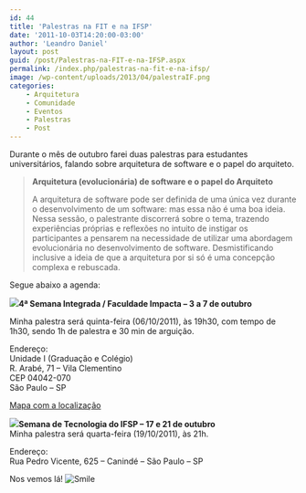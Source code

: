 ```yaml
---
id: 44
title: 'Palestras na FIT e na IFSP'
date: '2011-10-03T14:20:00-03:00'
author: 'Leandro Daniel'
layout: post
guid: /post/Palestras-na-FIT-e-na-IFSP.aspx
permalink: /index.php/palestras-na-fit-e-na-ifsp/
image: /wp-content/uploads/2013/04/palestraIF.png
categories:
    - Arquitetura
    - Comunidade
    - Eventos
    - Palestras
    - Post
---
```


Durante o mês de outubro farei duas palestras para estudantes universitários, falando sobre arquitetura de software e o papel do arquiteto.

> **Arquitetura (evolucionária) de software e o papel do Arquiteto**
> 
> A arquitetura de software pode ser definida de uma única vez durante o desenvolvimento de um software: mas essa não é uma boa ideia. Nessa sessão, o palestrante discorrerá sobre o tema, trazendo experiências próprias e reflexões no intuito de instigar os participantes a pensarem na necessidade de utilizar uma abordagem evolucionária no desenvolvimento de software. Desmistificando inclusive a ideia de que a arquitetura por si só é uma concepção complexa e rebuscada.

Segue abaixo a agenda:

![](http://leandrodaniel.com/pics/faculdade-impacta-tecnologia.jpg)**4ª Semana Integrada / Faculdade Impacta – 3 a 7 de outubro**

Minha palestra será quinta-feira (06/10/2011), às 19h30, com tempo de 1h30, sendo 1h de palestra e 30 min de arguição.

Endereço:  
Unidade I (Graduação e Colégio)  
R. Arabé, 71 – Vila Clementino  
CEP 04042-070  
São Paulo – SP

[Mapa com a localização](http://www.impacta.edu.br/fit-localizacao.asp)

![](http://leandrodaniel.com/pics/IFlogo.gif)**Semana de Tecnologia do IFSP – 17 e 21 de outubro**   
Minha palestra será quarta-feira (19/10/2011), às 21h.

Endereço:  
Rua Pedro Vicente, 625 – Canindé – São Paulo – SP

Nos vemos lá! ![Smile](http://www.leandrodaniel.com/editors/tiny_mce_3_3_9_2/plugins/emotions/img/smiley-smile.gif "Smile")
